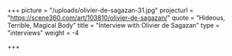 +++
picture = "/uploads/olivier-de-sagazan-31.jpg"
projecturl = "https://scene360.com/art/103810/olivier-de-sagazan/"
quote = "Hideous, Terrible, Magical Body"
title = "Interview with Olivier de Sagazan"
type = "interviews"
weight = -4

+++
